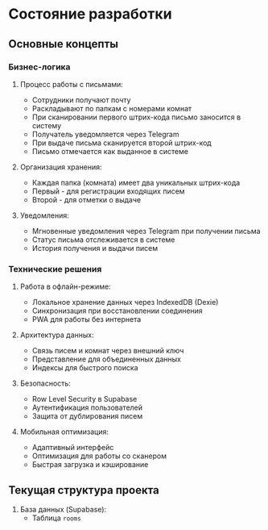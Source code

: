 # Состояние разработки

## Основные концепты

### Бизнес-логика
1. Процесс работы с письмами:
   - Сотрудники получают почту
   - Раскладывают по папкам с номерами комнат
   - При сканировании первого штрих-кода письмо заносится в систему
   - Получатель уведомляется через Telegram
   - При выдаче письма сканируется второй штрих-код
   - Письмо отмечается как выданное в системе

2. Организация хранения:
   - Каждая папка (комната) имеет два уникальных штрих-кода
   - Первый - для регистрации входящих писем
   - Второй - для отметки о выдаче

3. Уведомления:
   - Мгновенные уведомления через Telegram при получении письма
   - Статус письма отслеживается в системе
   - История получения и выдачи писем

### Технические решения
1. Работа в офлайн-режиме:
   - Локальное хранение данных через IndexedDB (Dexie)
   - Синхронизация при восстановлении соединения
   - PWA для работы без интернета

2. Архитектура данных:
   - Связь писем и комнат через внешний ключ
   - Представление для объединенных данных
   - Индексы для быстрого поиска

3. Безопасность:
   - Row Level Security в Supabase
   - Аутентификация пользователей
   - Защита от дублирования писем

4. Мобильная оптимизация:
   - Адаптивный интерфейс
   - Оптимизация для работы со сканером
   - Быстрая загрузка и кэширование

## Текущая структура проекта

1. База данных (Supabase):
   - Таблица `rooms`